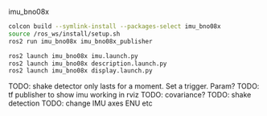 imu_bno08x
```sh
colcon build --symlink-install --packages-select imu_bno08x
source /ros_ws/install/setup.sh
ros2 run imu_bno08x imu_bno08x_publisher

ros2 launch imu_bno08x imu.launch.py
ros2 launch imu_bno08x description.launch.py
ros2 launch imu_bno08x display.launch.py
```

TODO: shake detector only lasts for a moment. Set a trigger. Param?
TODO: tf publisher to show imu working in rviz
TODO: covariance?
TODO: shake detection
TODO: change IMU axes ENU etc